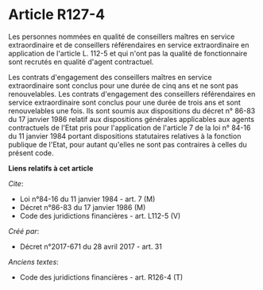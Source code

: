 # Article R127-4

Les personnes nommées en qualité de conseillers maîtres en service extraordinaire et de conseillers référendaires en service
extraordinaire en application de l'article L. 112-5 et qui n'ont pas la qualité de fonctionnaire sont recrutés en qualité
d'agent contractuel.

Les contrats d'engagement des conseillers maîtres en service extraordinaire sont conclus pour une durée de cinq ans et ne
sont pas renouvelables. Les contrats d'engagement des conseillers référendaires en service extraordinaire sont conclus pour
une durée de trois ans et sont renouvelables une fois. Ils sont soumis aux dispositions du décret n° 86-83 du 17 janvier 1986
relatif aux dispositions générales applicables aux agents contractuels de l'Etat pris pour l'application de l'article 7 de la
loi n° 84-16 du 11 janvier 1984 portant dispositions statutaires relatives à la fonction publique de l'Etat, pour autant
qu'elles ne sont pas contraires à celles du présent code.

**Liens relatifs à cet article**

_Cite_:

  - Loi n°84-16 du 11 janvier 1984 - art. 7 (M)
  - Décret n°86-83 du 17 janvier 1986 (M)
  - Code des juridictions financières - art. L112-5 (V)

_Créé par_:

  - Décret n°2017-671 du 28 avril 2017 - art. 31

_Anciens textes_:

  - Code des juridictions financières - art. R126-4 (T)
